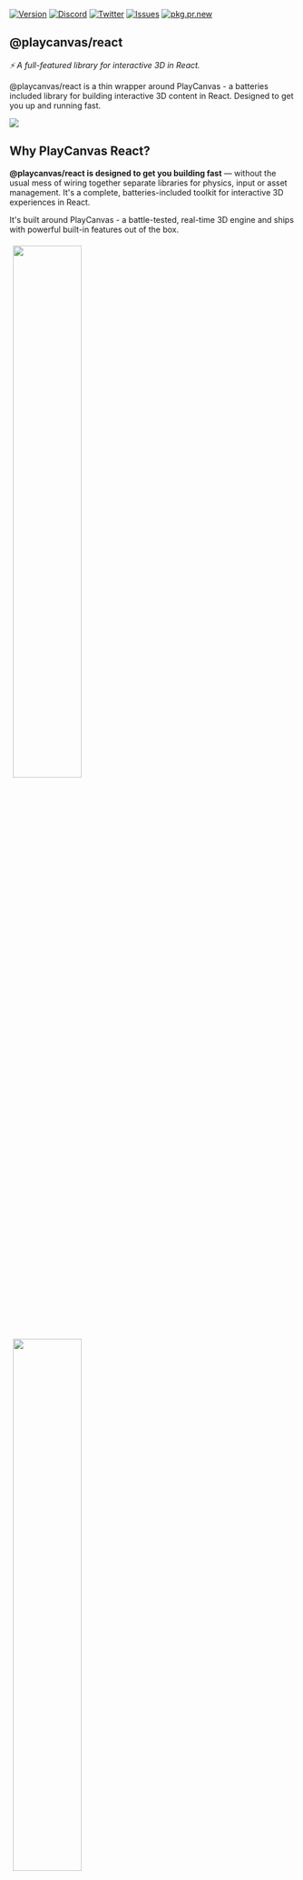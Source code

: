 [![Version](https://img.shields.io/npm/v/@playcanvas/react?style=flat&colorA=333333&colorB=444444)](https://www.npmjs.com/package/@playcanvas/react)
[![Discord](https://img.shields.io/discord/740090768164651008?style=flat&colorA=333333&colorB=444444&label=discord&logo=discord&logoColor=ffffff)](https://discord.com/channels/408617316415307776/408617316415307778)
[![Twitter](https://img.shields.io/twitter/follow/playcanvas?label=%40playcanvas&style=flat&colorA=333333&colorB=333333&logo=x&logoColor=ffffff)](https://x.com/playcanvas)
[![Issues](https://img.shields.io/github/issues/playcanvas/react?style=flat&colorA=333333&colorB=444444)](https://github.com/playcanvas/react)
[![pkg.pr.new](https://pkg.pr.new/badge/playcanvas/react)](https://pkg.pr.new/~/playcanvas/react)

## @playcanvas/react
_⚡ A full-featured library for interactive 3D in React._

@playcanvas/react is a thin wrapper around PlayCanvas - a batteries included library for building interactive 3D content in React. Designed to get you up and running fast.

<img src="https://github.com/user-attachments/assets/4e652314-8540-41ba-ba90-7ffba9f1731d" />

## Why PlayCanvas React?

**@playcanvas/react is designed to get you building fast** — without the usual mess of wiring together separate libraries for physics, input or asset management. It's a complete, batteries-included toolkit for interactive 3D experiences in React.

It's built around PlayCanvas - a battle-tested, real-time 3D engine and ships with powerful built-in features out of the box.

<p>  
  <a href="https://playcanvas-react.vercel.app/examples/motion">
    <img src="https://github.com/user-attachments/assets/f7be5ba5-69ae-454e-b730-f37a4b4f37ef" width="49%" style="margin: 6px;" />
  </a>
  <a href="https://playcanvas-react.vercel.app/examples/model-viewer">
    <img src="https://github.com/user-attachments/assets/fc90d53e-0d7f-485a-9d14-855d1662bc89" width="49%" style="margin: 6px;" />
  </a>
  <a href="https://playcanvas-react.vercel.app/examples/physics">
    <img src="https://github.com/user-attachments/assets/084fc21a-8efa-4967-9e50-e9520a627e8c" width="49%" style="margin: 6px;" />
  </a>
  <a href="https://stackblitz.com/edit/pc-react-tick-tock?file=src%2FScene.tsx">
    <img src="https://github.com/user-attachments/assets/66eab2db-197f-4f66-b159-cf62eba8a928" width="49%" style="margin: 6px;" />
  </a>
</p>

### Features

- 🎭 Simple Scene API
- ⏳ Suspenseful Asset loading
- ️👆 Pointer Events
- 🛠️ Physics out of the box
- ⚡ Script component
- 🏗️ Entity Component System

## Getting Started

⚡ Start building in minutes with our [Getting Started guide](https://developer.playcanvas.com/user-manual/playcanvas-react/getting-started).

### Quick Start

Create a new @playcanvas/react project and follow the instructions:

```bash
npx create playcanvas@latest -t react-t
```

### Manual Installation

Or install in an existing project with your favorite package manager:

**npm**
```bash
npm install @playcanvas/react
```

### Show me the code

Here's how you render a sphere. 

```jsx
import { Application, Entity } from '@playcanvas/react';
import { Camera, Render } from '@playcanvas/react/components';
import { OrbitControls } from '@playcanvas/react/scripts';

export function AssetViewer() {
  return (
    <Application>
      <Entity position={[0, 2, 0]}>
        <Camera />
        <OrbitControls />
      </Entity>
      <Render type="sphere"/>
    </Application>
  );
};
```

Et voilà! ✨

## Ready to build something?

Now you've got the tools you're ready to start building. Start with the [Getting Started](https://developer.playcanvas.com/user-manual/playcanvas-react/getting-started) for a step-by-step intro, or jump straight into the [Playground](https://playcanvas-react.vercel.app/examples) to explore real examples in action.

- [Hello World](https://playcanvas-react.vercel.app/examples/hello-world)
- [Loading a 3d model](https://playcanvas-react.vercel.app/examples/load-a-3D-model)
- [Interaction](https://playcanvas-react.vercel.app/examples/pointer-events)
- [Physics](https://playcanvas-react.vercel.app/examples/physics)
- [Splats](https://playcanvas-react.vercel.app/examples/splats)

You can also jump straight into the [docs](https://developer.playcanvas.com/user-manual/playcanvas-react) or [api](https://developer.playcanvas.com/user-manual/playcanvas-react/api).

## Who’s building with @playcanvas/react?

Developers and studios are already using @playcanvas/react in production

- ⚡ Snap AI uses @playcanvas/react to build real-time 3D interfaces inside their next-gen tools.
- ✨ Your project here? [Submit a PR](https://github.com/playcanvas/react/compare) and we’ll feature it below.

## AI Ready

Every component comes with MDC rules for autocompletion, documentation, and AI integration — ready for use in tools like Cursor or Windsurf.

### Install AI Rules for @playcanvas/react

```bash
mkdir -p .cursor/rules && curl -s https://developer.playcanvas.com/user-manual/playcanvas-react/rules -o .cursor/rules/playcanvas-react.mdc
```

### Install AI Rules for Blocks

To install rules for PlayCanvas Blocks:

```bash
npx shadcn@latest add https://developer.playcanvas.com/user-manual/playcanvas-react/r/blocks.json
```

This installs the rules for the registry and for @playcanvas/react and adds them to your project.

[Grab the rules manually here](https://developer.playcanvas.com/user-manual/playcanvas-react/rules) if you prefer.

## Contributing

If you want to build the repo from scratch, check out the following. The monorepo is split into 3 main packages:

- [@playcanvas/react](/packages/lib) - This contains the main react library
- [@playcanvas/blocks](/packages/blocks) - High level React components for common 3D use cases
- [@playcanvas/docs](/packages/docs) - The Documentation site.

If you want to run this entire project locally, including docs just `npm install` and `npm run dev` from the root of the monorepo. This will install and build all the local dependencies and run a local webserver of the docs. 

You can make changes to either the react or blocks lib and build them locally by doing `npm run build:lib` or `npm run build:blocks` respectively.

All contributions are welcome :heart:

